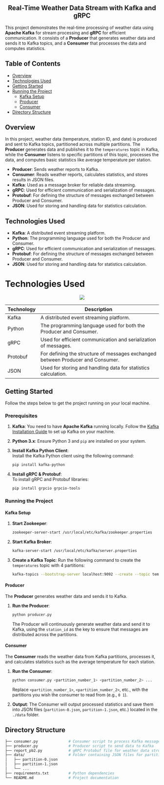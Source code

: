 <h2 align="center">Real-Time Weather Data Stream with Kafka and gRPC</h3>

This project demonstrates the real-time processing of weather data using **Apache Kafka** for stream processing and **gRPC** for efficient communication. It consists of a **Producer** that generates weather data and sends it to Kafka topics, and a **Consumer** that processes the data and computes statistics.

## Table of Contents
- [Overview](#overview)
- [Technologies Used](#technologies-used)
- [Getting Started](#getting-started)
- [Running the Project](#running-the-project)
  - [Kafka Setup](#kafka-setup)
  - [Producer](#producer)
  - [Consumer](#consumer)
- [Directory Structure](#directory-structure)

## Overview
In this project, weather data (temperature, station ID, and date) is produced and sent to Kafka topics, partitioned across multiple partitions. The **Producer** generates data and publishes it to the `temperatures` topic in Kafka, while the **Consumer** listens to specific partitions of this topic, processes the data, and computes basic statistics like average temperature per station.

- **Producer**: Sends weather reports to Kafka.
- **Consumer**: Reads weather reports, calculates statistics, and stores results in JSON files.
- **Kafka**: Used as a message broker for reliable data streaming.
- **gRPC**: Used for efficient communication and serialization of messages.
- **Protobuf**: For defining the structure of messages exchanged between Producer and Consumer.
- **JSON**: Used for storing and handling data for statistics calculation.

## Technologies Used
- **Kafka**: A distributed event streaming platform.
- **Python**: The programming language used for both the Producer and Consumer.
- **gRPC**: Used for efficient communication and serialization of messages.
- **Protobuf**: For defining the structure of messages exchanged between Producer and Consumer.
- **JSON**: Used for storing and handling data for statistics calculation.

# Technologies Used

<p align="center">
  <a href="https://go-skill-icons.vercel.app/">
    <img src="https://go-skill-icons.vercel.app/api/icons?i=kafka,python,grpc,json" />
  </a>
</p>

| Technology | Description |
|------------|-------------|
| Kafka      | A distributed event streaming platform. |
| Python     | The programming language used for both the Producer and Consumer. |
| gRPC       | Used for efficient communication and serialization of messages. |
| Protobuf   | For defining the structure of messages exchanged between Producer and Consumer. |
| JSON       | Used for storing and handling data for statistics calculation. |


## Getting Started
Follow the steps below to get the project running on your local machine.

### Prerequisites
1. **Kafka**: You need to have **Apache Kafka** running locally. Follow the [Kafka Installation Guide](https://kafka.apache.org/quickstart) to set up Kafka on your machine.

2. **Python 3.x**: Ensure Python 3 and `pip` are installed on your system.

3. **Install Kafka Python Client**:  
   Install the Kafka Python client using the following command:

   ```bash
   pip install kafka-python
   ```

4. **Install gRPC & Protobuf**:  
   To install gRPC and Protobuf libraries:

   ```bash
   pip install grpcio grpcio-tools
   ```

### Running the Project

#### Kafka Setup
1. **Start Zookeeper**:
   
   ```bash
   zookeeper-server-start /usr/local/etc/kafka/zookeeper.properties
   ```

2. **Start Kafka Broker**:

   ```bash
   kafka-server-start /usr/local/etc/kafka/server.properties
   ```

3. **Create a Kafka Topic**:
   Run the following command to create the `temperatures` topic with 4 partitions:

   ```bash
   kafka-topics --bootstrap-server localhost:9092 --create --topic temperatures --partitions 4 --replication-factor 1
   ```

#### Producer
The **Producer** generates weather data and sends it to Kafka.

1. **Run the Producer**:

    ```bash
    python producer.py
    ```

   The Producer will continuously generate weather data and send it to Kafka, using the `station_id` as the key to ensure that messages are distributed across the partitions.

#### Consumer
The **Consumer** reads the weather data from Kafka partitions, processes it, and calculates statistics such as the average temperature for each station.

1. **Run the Consumer**:

   ```bash
   python consumer.py <partition_number_1> <partition_number_2> ...
   ```

   Replace `<partition_number_1>`, `<partition_number_2>`, etc., with the partitions you wish the consumer to read from (e.g., `0 1`).

2. **Output**:
   The Consumer will output processed statistics and save them into JSON files (`partition-0.json`, `partition-1.json`, etc.) located in the `./data` folder.

## Directory Structure
```bash
├── consumer.py              # Consumer script to process Kafka messages
├── producer.py              # Producer script to send data to Kafka
├── report_pb2.py            # gRPC Protobuf file for weather data structure
├── data/                    # Folder containing JSON files for partition statistics
│   ├── partition-0.json
│   ├── partition-1.json
│   └── ...
├── requirements.txt         # Python dependencies
└── README.md                # Project documentation
```